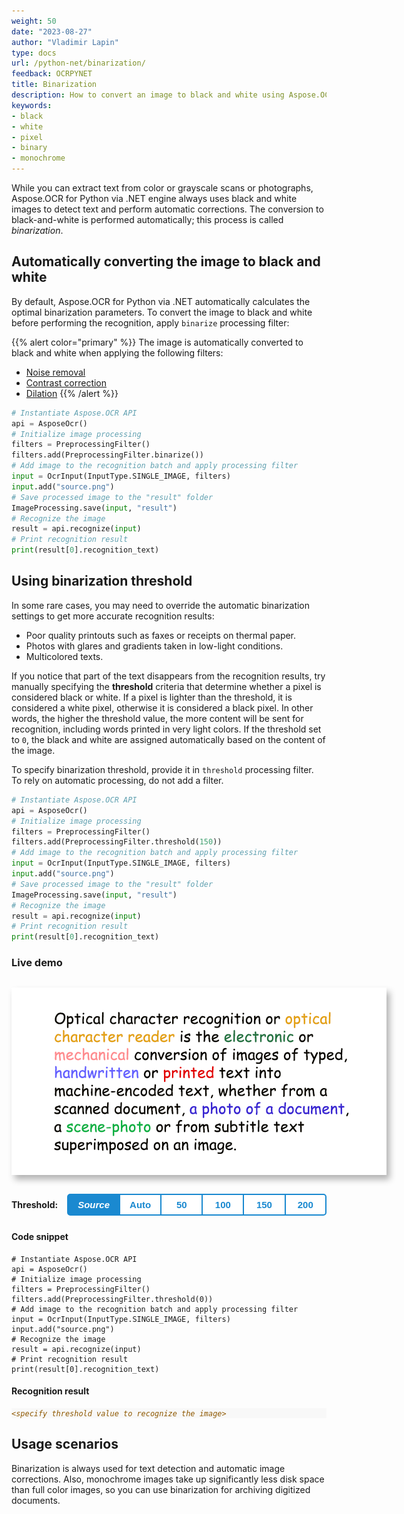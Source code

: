 ```yaml
---
weight: 50
date: "2023-08-27"
author: "Vladimir Lapin"
type: docs
url: /python-net/binarization/
feedback: OCRPYNET
title: Binarization
description: How to convert an image to black and white using Aspose.OCR for Python via .NET either automatically or by manually specifying a threshold.
keywords:
- black
- white
- pixel
- binary
- monochrome
---
```


<style>
	button {
		cursor: pointer;
		padding: 7px 15px;
		border-top: solid 2px #1a89d0;
		border-bottom: solid 2px #1a89d0;
		border-left: solid 1px #1a89d0;
		border-right: solid 1px #1a89d0;
		background-color: #ffffff;
		font-weight: 700;
		font-size: 15px;
		color: #1a89d0;
	}

	button:focus {
		outline: none;
	}

	.sequence {
		position: relative;
		width: 600px;
		height: 300px;
		margin-top: 30px;
		margin-bottom: 30px;
		box-shadow: 5px 7px 10px 0px rgba(0,0,0,0.3);
	}

	.sequence > img {
		position: absolute;
	}

	.sequence > img:not(:first-child) {
		display: none;
	}

	.toolbar {
		display: flex;
		align-items: center;
		margin-bottom: 25px;
	}

	.toolbar > span {
		margin-right: 15px;
		font-weight: 700;
	}

	.toolbar > button {
		width: 90px;
	}

	.toolbar > button.active {
		background-color: #1a89d0;
		color: #ffffff;
	}

	.toolbar > button:not(.active):hover {
		background-color: #1a89d0;
		color: #ffffff;
	}

	.toolbar > button:nth-child(2) {
		border-left-width: 2px;
		border-top-left-radius: 5px;
		border-bottom-left-radius: 5px;
	}

	.toolbar > button:last-child {
		border-right-width: 2px;
		border-top-right-radius: 5px;
		border-bottom-right-radius: 5px;
	}

	.results > *:not(:first-child) {
		display: none;
	}

</style>

While you can extract text from color or grayscale scans or photographs, Aspose.OCR for Python via .NET engine always uses black and white images to detect text and perform automatic corrections. The conversion to black-and-white is performed automatically; this process is called _binarization_.

## Automatically converting the image to black and white

By default, Aspose.OCR for Python via .NET automatically calculates the optimal binarization parameters. To convert the image to black and white before performing the recognition, apply `binarize` processing filter:

{{% alert color="primary" %}}
The image is automatically converted to black and white when applying the following filters:

- [Noise removal](/ocr/python-net/denoise/)
- [Contrast correction](/ocr/python-net/contrast/)
- [Dilation](/ocr/python-net/dilate/)
{{% /alert %}}

```python
# Instantiate Aspose.OCR API
api = AsposeOcr()
# Initialize image processing
filters = PreprocessingFilter()
filters.add(PreprocessingFilter.binarize())
# Add image to the recognition batch and apply processing filter
input = OcrInput(InputType.SINGLE_IMAGE, filters)
input.add("source.png")
# Save processed image to the "result" folder
ImageProcessing.save(input, "result")
# Recognize the image
result = api.recognize(input)
# Print recognition result
print(result[0].recognition_text)
```

## Using binarization threshold

In some rare cases, you may need to override the automatic binarization settings to get more accurate recognition results:

- Poor quality printouts such as faxes or receipts on thermal paper.
- Photos with glares and gradients taken in low-light conditions.
- Multicolored texts.

If you notice that part of the text disappears from the recognition results, try manually specifying the **threshold** criteria that determine whether a pixel is considered black or white. If a pixel is lighter than the threshold, it is considered a white pixel, otherwise it is considered a black pixel. In other words, the higher the threshold value, the more content will be sent for recognition, including words printed in very light colors. If the threshold set to `0`, the black and white are assigned automatically based on the content of the image.

To specify binarization threshold, provide it in `threshold` processing filter. To rely on automatic processing, do not add a filter.

```python
# Instantiate Aspose.OCR API
api = AsposeOcr()
# Initialize image processing
filters = PreprocessingFilter()
filters.add(PreprocessingFilter.threshold(150))
# Add image to the recognition batch and apply processing filter
input = OcrInput(InputType.SINGLE_IMAGE, filters)
input.add("source.png")
# Save processed image to the "result" folder
ImageProcessing.save(input, "result")
# Recognize the image
result = api.recognize(input)
# Print recognition result
print(result[0].recognition_text)
```

### Live demo

<div class="sequence">
	<img src="source.png" alt="Source" threshold="-1" />
	<img src="result-0.png" alt="Binarization threshold: auto" threshold="0" />
	<img src="result-50.png" alt="Binarization threshold: 50" threshold="50" />
	<img src="result-100.png" alt="Binarization threshold: 100" threshold="100" />
	<img src="result-150.png" alt="Binarization threshold: 150" threshold="150" />
	<img src="result-200.png" alt="Binarization threshold: 200" threshold="200" />
</div>

<div class="toolbar">
	<span>Threshold:</span>
	<button threshold="-1" class="active" onclick="showResult(this)"><i>Source</i></button>
	<button threshold="0" onclick="showResult(this)">Auto</button>
	<button threshold="50" onclick="showResult(this)">50</button>
	<button threshold="100" onclick="showResult(this)">100</button>
	<button threshold="150" onclick="showResult(this)">150</button>
	<button threshold="200" onclick="showResult(this)">200</button>
</div>

<script>
	function showResult(obj)
	{
		let button = $(obj);
		let threshold=button.attr("threshold");
		$(".sequence > img").hide();
		$(`.sequence > img[threshold="${threshold}"]`).show();
		$(".results > *").hide();
		$(`.results > *[threshold="${threshold}"]`).show();
		$(".toolbar > button").removeClass("active");
		button.addClass("active");
		$("#thresholdvalue").text((threshold<0)?0:threshold);
	}


"Optical character recognition or is the electronic or conversion of images of typed, handwritten ore text into machine-encoded text, whether from a scanned document, a photo of a document, a scene-photo or from subtitle text superImposed on an image."

</script>

#### Code snippet

<div class="highlight"><pre tabindex="0" class="chroma"><code class="language-python" data-lang="python"><span class="line"><span class="cl"><span class="c1"># Instantiate Aspose.OCR API</span>
</span></span><span class="line"><span class="cl"><span class="n">api</span> <span class="o">=</span> <span class="n">AsposeOcr</span><span class="p">()</span>
</span></span><span class="line"><span class="cl"><span class="c1"># Initialize image processing</span>
</span></span><span class="line"><span class="cl"><span class="n">filters</span> <span class="o">=</span> <span class="n">PreprocessingFilter</span><span class="p">()</span>
</span></span><span class="line"><span class="cl"><span class="n">filters</span><span class="o">.</span><span class="n">add</span><span class="p">(</span><span class="n">PreprocessingFilter</span><span class="o">.</span><span class="n">threshold</span><span class="p">(</span><span class="mi" id="thresholdvalue">0</span><span class="p">))</span>
</span></span><span class="line"><span class="cl"><span class="c1"># Add image to the recognition batch and apply processing filter</span>
</span></span><span class="line"><span class="cl"><span class="nb">input</span> <span class="o">=</span> <span class="n">OcrInput</span><span class="p">(</span><span class="n">InputType</span><span class="o">.</span><span class="n">SINGLE_IMAGE</span><span class="p">,</span> <span class="n">filters</span><span class="p">)</span>
</span></span><span class="line"><span class="cl"><span class="nb">input</span><span class="o">.</span><span class="n">add</span><span class="p">(</span><span class="s2">"source.png"</span><span class="p">)</span>
</span></span><span class="line"><span class="cl"><span class="c1"># Recognize the image</span>
</span></span><span class="line"><span class="cl"><span class="n">result</span> <span class="o">=</span> <span class="n">api</span><span class="o">.</span><span class="n">recognize</span><span class="p">(</span><span class="nb">input</span><span class="p">)</span>
</span></span><span class="line"><span class="cl"><span class="c1"># Print recognition result</span>
</span></span><span class="line"><span class="cl"><span class="nb">print</span><span class="p">(</span><span class="n">result</span><span class="p">[</span><span class="mi">0</span><span class="p">]</span><span class="o">.</span><span class="n">recognition_text</span><span class="p">)</span>
</span></span></code></pre></div>

#### Recognition result

<div class="results">

<div class="highlight" threshold="-1"><pre tabindex="0" style="background-color:#f8f8f8;-moz-tab-size:4;-o-tab-size:4;tab-size:4;"><code id="results"><span style="color:#8f5902;font-style:italic;">&lt;specify threshold value to recognize the image&gt;</span></code></pre></div>

<div class="highlight" threshold="0"><pre tabindex="0" style="background-color:#f8f8f8;-moz-tab-size:4;-o-tab-size:4;tab-size:4;"><code id="results">Optical character recognition or
is the electronic or
conversion of images of typed,
handwritten ore text into
machine-encoded text, whether from a
scanned document, a photo of a document,
a scene-photo or from subtitle text
superImposed on an image.
</code></pre></div>

<div class="highlight" threshold="50"><pre tabindex="0" style="background-color:#f8f8f8;-moz-tab-size:4;-o-tab-size:4;tab-size:4;"><code id="results">Optical character recognition or
Is the or
conversion of images of typed,
or printed text into
machine-encoded text, whether from a
scanned document,
a or from subtitle text
superimposed on an image.
</code></pre></div>

<div class="highlight" threshold="100"><pre tabindex="0" style="background-color:#f8f8f8;-moz-tab-size:4;-o-tab-size:4;tab-size:4;"><code id="results">Optical character recognition or
is the electronic or
conversion of images of typed,
or printed text into
machine-encoded text, whether from a
scanned document, a photo of a document,
a or from subtitle text
superimposed or an Image.
</code></pre></div>

<div class="highlight" threshold="150"><pre tabindex="0" style="background-color:#f8f8f8;-moz-tab-size:4;-o-tab-size:4;tab-size:4;"><code id="results">Optical character recognition or
is the electronic or
conversion of images of typed,
handwritten or printed text into
machine-encoded text, whether from a
scanned document,a photo of a document,
a scene-photo or from subtitle text
superimposed on an image.
</code></pre></div>

<div class="highlight" threshold="200"><pre tabindex="0" style="background-color:#f8f8f8;-moz-tab-size:4;-o-tab-size:4;tab-size:4;"><code id="results">Optical character recognition or optical
character reader is the electronic or
mechanical conversion of images of typed,
handwritten or printed text into
machine-encoded text, whether from a
scanned document,a photo of a document,
a scene-photo or from subtitle text
superimposed on an image.
</code></pre></div>

</div>

## Usage scenarios

Binarization is always used for text detection and automatic image corrections. Also, monochrome images take up significantly less disk space than full color images, so you can use binarization for archiving digitized documents.
